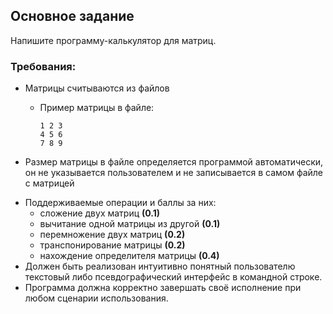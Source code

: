 ## Основное задание

Напишите программу-калькулятор для матриц.

### Требования:

* Матрицы считываются из файлов

  * Пример матрицы в файле:

    ```
    1 2 3
    4 5 6
    7 8 9
    ```

* Размер матрицы в файле определяется программой автоматически, он не указывается пользователем и не записывается в самом файле с матрицей

- Поддерживаемые операции и баллы за них:
  - сложение двух матриц **(0.1)**
  - вычитание одной матрицы из другой **(0.1)**
  - перемножение двух матриц **(0.2)**
  - транспонирование матрицы **(0.2)**
  - нахождение определителя матрицы **(0.4)**
- Должен быть реализован интуитивно понятный пользователю текстовый либо псевдографический интерфейс в командной строке.
- Программа должна корректно завершать своё исполнение при любом сценарии использования.